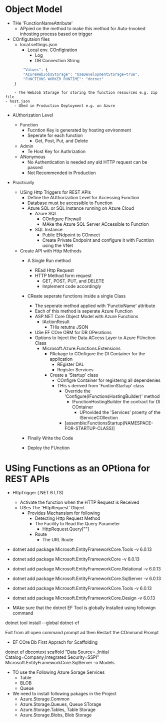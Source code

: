 # Object Model
- THe 'FunctionNameAttribute' 
	- APpied on the method to make this method for Auto-Invoked inhosting process based on trigger
- COnfigutaion files
	- local.settings.json	
		- Local env. COnfigiration
			- Log
			- DB Connection String
```` javascript
		"Values": {
        "AzureWebJobsStorage": "UseDevelopmentStorage=true",
        "FUNCTIONS_WORKER_RUNTIME": "dotnet"
    }
````
		- The WebJob Storage for storing the function resources e.g. zip file
	- host.json
		- USed in Production Deployment e.g. on Azure

- AUthorization Level
	- Function
		- Fucntion Key is generated by hosting environment
		- Seperate for each function
			- Get, Post, Put, and Delete
	- Admin
		- Te Host Key for Authrization
	- ANonymous
		- No Authentication is needed any ald HTTP request can be passed
		- Not Recommended in Production

- Practically
	-  USing Http Triggers for REST APIs
		- Define the AUthorization Level for Accessing Function
		- Database must be accessible to Function
		- Azure SQL or SQL Instance running on Azure Cloud
			- Azure SQL
				- COnfigure FIrewall
				- MAke the Azure SQL Server ACcessible to Function
			- SQL Instance
				- Public ENdpoint to COnnect
				- Create Private Endpoint and configure it with Fucntion using the VNet 
	- Create API with Http Methods
		- A Single Run method
			- REad Http Request
			- HTTP Method form request
				- GET, POST, PUT, and DELETE
				- Implement code accordingly
		- CReate seperate functions inside a single Class
			- The seperate method applied with 'FunctioName' attribute
			- Each of this method is seperate Azure Function
			- ASP.NET Core Object Model with Azure Functions
				- IActionResult
					- THis retutns JSON
			- USe EF COre ORM for DB OPerations
			- Options to Inject the Data ACcess Layer to Azure FUnction Class
				- Microsoft.Azure.Functions.Extensions
					- PAckage to COnfigure the DI Container for the application
						- REgister DAL
						- Register Services
					- Create a 'Startup' class
						- COnfigre Container for registerng all dependenies
						- THis s derived from 'FuntionStartup' class
							- Override the 'Configure(IFunctionsHostingBuilder)' method
								- IFunctionHostingBuilder the contract for DI COntainer
									- UProvided the 'Services' proerty of the IServiceCOllection	
							- [assemble:FunctionsStartup(NAMESPACE-FOR-STARTUP-CLASS)]				

		- FInally Write the Code
		- Deploy the FUnction


		

# USing Functions as an OPtiona for REST APIs
- HttpTrigger (.NET 6 LTS)
	- Activate the function when the HTTP Request is Received
	- USes The 'HttpRequest' Object
		- Provides Mechansism for following
			- Detecting Http Request Method
			- The Facility to Read the Query Parameter
				- HttpRequest.Query[""]
			- Route
				- The URL Route
- dotnet add package Microsoft.EntityFrameworkCore.Tools -v 6.0.13
- dotnet add package Microsoft.EntityFrameworkCore -v 6.0.13
- dotnet add package Microsoft.EntityFrameworkCore.Relational -v 6.0.13
- dotnet add package Microsoft.EntityFrameworkCore.SqlServer -v 6.0.13
- dotnet add package Microsoft.EntityFrameworkCore.Tools -v 6.0.13
- dotnet add package Microsoft.EntityFrameworkCore.Design -v 6.0.13

- MAke sure that the dotnet EF Tool is globally Installed using followign command

dotnet tool install --global dotnet-ef

Exit from all open command prompt ad then Restart the COmmand Prompt	

- EF COre Db First Apprach for Scaffolding

 dotnet ef dbcontext scaffold "Data Source=.;Initial Catalog=Company;Integrated Security=SSPI" Microsoft.EntityFrameworkCore.SqlServer -o Models

- TO use the  Following Azure Sorage Services
	- Table
	- BLOB
	- Queue
- We need to install  following pakages in the Project
	- Azure.Storage.Common
	- Azure.Storage.Queues, Queue STorage
	- Azure.Storage.Tables, Table Storage
	- Azure.Storage.Blobs, Blob Storage
